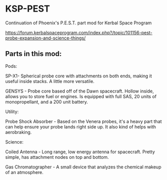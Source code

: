 # KSP-PEST
Continuation of Phoenix's P.E.S.T. part mod for Kerbal Space Program

https://forum.kerbalspaceprogram.com/index.php?/topic/101156-pest-probe-expansion-and-science-things/

## Parts in this mod:

Pods:

SP-X1- Spherical probe core with attachments on both ends, making it useful inside stacks. A little more versatile.

GENSYS - Probe core based off of the Dawn spacecraft. Hollow inside, allows you to store fuel or engines. Is equipped with full SAS, 20 units of monopropellant, and a 200 unit battery.

Utility:

Probe Shock Absorber - Based on the Venera probes, it's a heavy part that can help ensure your probe lands right side up. It also kind of helps with aerobraking.

Science:

Coiled Antenna - Long range, low energy antenna for spacecraft. Pretty simple, has attachment nodes on top and bottom.

Gas Chromatographer - A small device that analyzes the chemical makeup of an atmosphere.
